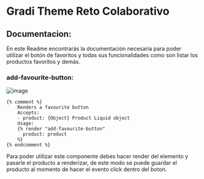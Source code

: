 
# Gradi Theme Reto Colaborativo

## Documentacion:

En este Readme encontrarás la documentación necesaria para poder utilizar el botón de favoritos y todas sus funcionalidades como son listar los productos favoritos y demás.

### add-favourite-button:

![image](https://user-images.githubusercontent.com/98895092/153215067-10630d12-35be-4efc-b676-d637ebb4ec0a.png)

```
{% comment %}
    Renders a favourite button
    Accepts:
    - product: {Object} Product Liquid object
    Usage:
    {% render "add-favourite-button"
      product: product
    %}
{% endcomment %}
```
Para poder utilizar este componente debes hacer render del elemento y pasarle el producto a renderizar, de este modo se puede guardar el producto al momento de hacer el evento click dentro del boton.

